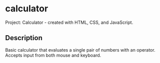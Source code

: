# calculator
Project: Calculator - created with HTML, CSS, and JavaScript.

## Description
Basic calculator that evaluates a single pair of numbers with an operator. Accepts input from both mouse and keyboard.
